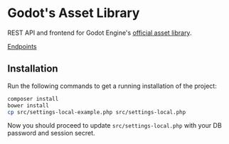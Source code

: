 # Godot's Asset Library

REST API and frontend for Godot Engine's [official asset library](https://godotengine.org/asset-library).

[Endpoints](./API.md)

## Installation

Run the following commands to get a running installation of the project:
````bash
composer install
bower install
cp src/settings-local-example.php src/settings-local.php
````

Now you should proceed to update `src/settings-local.php` with your DB password and session secret.
